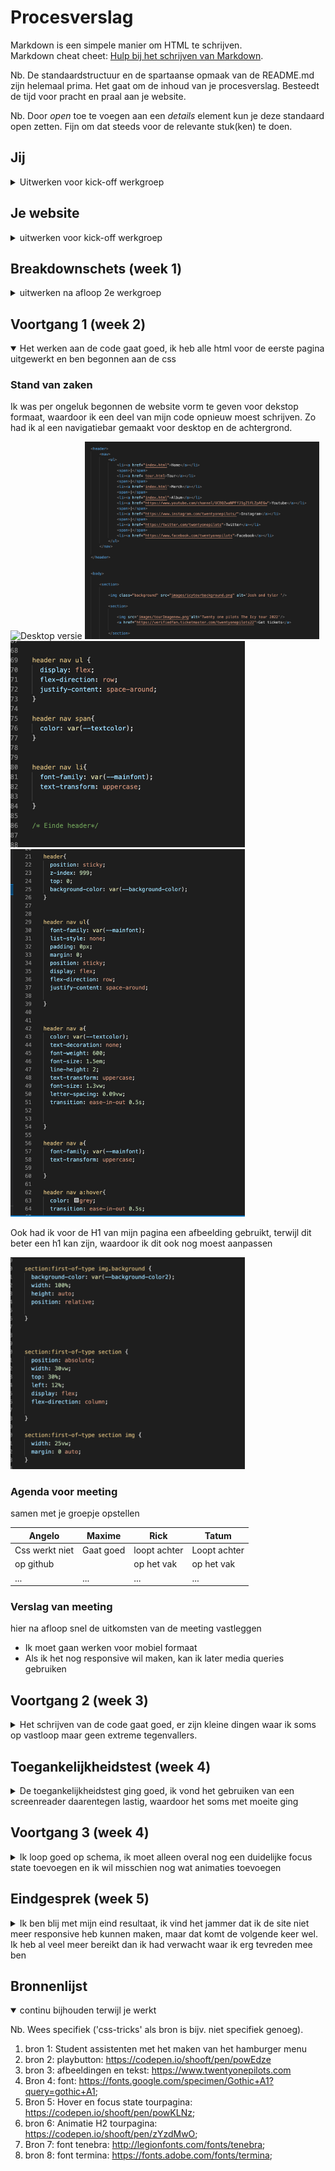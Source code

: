 # Procesverslag
Markdown is een simpele manier om HTML te schrijven.  
Markdown cheat cheet: [Hulp bij het schrijven van Markdown](https://github.com/adam-p/markdown-here/wiki/Markdown-Cheatsheet).

Nb. De standaardstructuur en de spartaanse opmaak van de README.md zijn helemaal prima. Het gaat om de inhoud van je procesverslag. Besteedt de tijd voor pracht en praal aan je website.

Nb. Door *open* toe te voegen aan een *details* element kun je deze standaard open zetten. Fijn om dat steeds voor de relevante stuk(ken) te doen.





## Jij

<details>
<summary>Uitwerken voor kick-off werkgroep</summary>

### Auteur:
Donna Schilperoort

#### Je startniveau:
Blauw 

#### Je focus:
Surface plane en misschien responsive 
 
</details>





## Je website

<details>
<summary>uitwerken voor kick-off werkgroep</summary>

### Je opdracht:
https://www.twentyonepilots.com/?frontpage=true

#### Screenshot(s) van de eerste pagina (small screen): 
Dit is de homepagina van Twenty one Pilots hun site  
<img src="images/homepagina.png" width="375px" alt="homepagina webiste twenty one pilots">

#### Screenshot(s) van de tweede pagina (small screen):
<img src="images/tourpagina.png" width="375px" alt="tourdatums pagina van twenty one pilots">
 
</details>



## Breakdownschets (week 1)

<details>
<summary>uitwerken na afloop 2e werkgroep</summary>

### de hele pagina: 
<img src="images/Uitwerking_Homepage.jpg" width="375px" alt="breakdown van de hele pagina">

### dynamisch deel: 
<img src="images/Uitwerking_shopitems.png" width="375px" alt="breakdown van een dynamisch deel">

### wellicht nog een dynamisch deel: 
<img src="images/Uitwerking_albumset.png" width="375px" alt="breakdown van nog een dynamisch deel">

### de hele pagina: 
<img src="images/dummy-plaatje.jpg" width="375px" alt="breakdown van de hele pagina">

</details>





## Voortgang 1 (week 2)

<details open>
<summary>Het werken aan de code gaat goed, ik heb alle html voor de eerste pagina uitgewerkt en ben begonnen aan de css</summary>

### Stand van zaken
Ik was per ongeluk begonnen de website vorm te geven voor dekstop formaat, waardoor ik een deel van mijn code opnieuw moest schrijven. 
Zo had ik al een navigatiebar gemaakt voor desktop en de achtergrond. 

<img src="images/desktop-versie.png" width="375px" alt="Desktop versie">


<img src="images/Navigatie-desktop-html.png" width="375px" alt="Navigatie desktop html">

<img src="images/Navigatie-desktop-html2.png" width="375px" alt="Navigatie desktop html">


<img src="images/Navigatie-desktop-css.png" width="375px" alt="Navigatie desktop css">

Ook had ik voor de H1 van mijn pagina een afbeelding gebruikt, terwijl dit beter een h1 kan zijn, waardoor ik dit ook nog moest aanpassen 


<img src="images/H1-css.png" width="375px" alt=" H1 css">


### Agenda voor meeting
samen met je groepje opstellen

| Angelo         | Maxime             | Rick         | Tatum            |
| ---            | ---                | ---          | ---              |
| Css werkt niet | Gaat goed          | loopt achter | Loopt achter     |
| op github      |                    | op het vak   | op het vak       |
| ...            | ...                | ...          | ...              |


### Verslag van meeting
hier na afloop snel de uitkomsten van de meeting vastleggen

- Ik moet gaan werken voor mobiel formaat 
- Als ik het nog responsive wil maken, kan ik later media queries gebruiken 

</details>





## Voortgang 2 (week 3)

<details>
<summary>Het schrijven van de code gaat goed, er zijn kleine dingen waar ik soms op vastloop maar geen extreme tegenvallers.</summary>

### Stand van zaken
Het grootste probleem waar ik op vastloop nu is het schrijven van de code voor de 2e html pagina en hoe ik dit moet aanspreken in de css 

zo neemt mijn formulier section de css over van een van de sections uit de homepagina, maar als ik daar last of type van maak doet de H1 ook gek

<img src="images/formulier-section.png" width="375px" alt="Formulier section">


Ook loop ik nog een beetje vast met het maken van het hamburger menu, zo lukt het me niet helemaal de vormgeving daarvan goed te krijgen: 

<img src="images/hamburgermenu.png" width="375px" alt="hamburger menu">



### Agenda voor meeting
samen met je groepje opstellen

| Angelo         | Maxime             | Rick         | Tatum            |
| ---            | ---                | ---          | ---              |
| 1 kopje lukt   | font pakt niet     | loopt achter | moet nog beginnen|
| niet           |                    | op het vak   | aan 2e pagina    |
| ...            | ...                | ...          | ...              |


### Verslag van meeting
hier na afloop snel de uitkomsten van de meeting vastleggen


- Omdat ik in de html van mn homepagina een section in een section had staan was dat ook de 'last of type' waardoor de h1 de vormgeving overnam van het formulier, deze section heb ik nu weggehaald 

- Ik sprak in mijn hamburger menu het verkeerde element aan in de css waardoor ik de list items niet goed kreeg 

</details>





## Toegankelijkheidstest (week 4)

<details>
<summary>De toegankelijkheidstest ging goed, ik vond het gebruiken van een screenreader daarentegen lastig, waardoor het soms met moeite ging</summary>

### Bevindingen
Lijst met je bevindingen die in de test naar voren kwamen:

#### Titel eerste bevinding
- In mijn eerste H1 bovenaan de pagina leest de screenreader ook ‘space’ voor, omdat er in mijn html spaties staan binnen de h1 elementen, als ik dit aanpas verandert de vormgeving ook: 

<img src="images/h1-spaces.png" width="375px" alt="h1 html">


Door de spaties weg te halen in mijn html code 


#### Label formulier. 

Mijn formulier heeft nog geen label waardoor de screenreader niet een label heeft om voor te lezen

Dit kan opgelost worden door een < label > tag toe te voegen aan de pagina en deze vorm te geven. 

#### Focus state. 

Ik heb nog geen focus states en nog niet overal een hover 

Oplossing: Ik heb nu overal een duidelijke focus aan toegevoegd. 


#### Slider met afbeeldingen met een link erin. 

De screenreader leest nu de alt-text voor van de afbeelding, dan de alt-text voor de svg die op het plaatje staat en dan de link naar het nummer, waardoor het niet helemaal duidelijk is 

Oplossing: 
De complete Li met de 2 afbeeldingen en link erin kunnen in een < a > tag worden gezegd en als je daar dan de alt text: klik op deze link om het "het nummer" op youtube te luisteren is het wel duidelijk. 

#### Alt text afbeeldingen merch. 
De lijst met 3 afbeeldingen van de Merch moet nog een goede alt text krijgen, ik had nu 3x dezelde text 

Oplossing: 

<img src="alt-text.png" width="375px" alt=" alt text afbeeldingen">


#### bevindingen low contrast bril. 

De footer is lastig om te lezen, 
De lijst met dingen uit de box-set is lastig om te lezen door de witte text 

oplossing: footer text groter maken

#### bevindingen Bril met vlekkerig zicht. 

De website was verder goed en duidelijk te lezen 

#### Kleurenblindheids test 
Ik heb mijn website door Maxime uit onze klas laten bekijken die kleurenblind is en moeite heeft met bijv. de kleur blauw en paar, aangezien ik veel blauw en roze in mijn site heb vond ik het interessant haar mijn website te laten bekijken. Zij kon zonder moeite mijn website gebruiken. 

Ook heb ik de kleurenblindheidstest gedaan met Sim Daltonism dit zijn screenshots daarvan: 


<img src="Monochromacy-test.png" width="375px" alt=" kleurenblind test">

<img src="tritanopia-test.png" width="375px" alt="Kleurenblind test ">

<img src="Deuteranopia-test.png" width="375px" alt="KLeurenblind test ">

</details>





## Voortgang 3 (week 4)

<details>
<summary>Ik loop goed op schema, ik moet alleen overal nog een duidelijke focus state toevoegen en ik wil misschien nog wat animaties toevoegen</summary>

### Stand van zaken
Ik ben erg blij met hem hamburgermenu dit ik nu heb gemaakt: 

<img src="Navigatie-hamburgermenu-css.png" width="375px" alt="Css hamburgermenu uitklappen ">





### Agenda voor meeting

samen met je groepje opstellen

| Angelo         | Maxime             | Rick         | Tatum            |
| ---            | ---                | ---          | ---              |
| Loopt iets     | Moeite achtergrond | gaat wel     | Bijna klaar 2e   |
| achter         | header en cards    | goed         | pagina           |
| ...            | ...                | ...          | ...              |




### Verslag van meeting
hier na afloop snel de uitkomsten van de meeting vastleggen

- Ik zou eventueel een scroll animation toe kunnen voegen
- Ik wil nog een achtergrond op mn header zetten zodat je het hamburgermenu iets beter ziet 
- Maak duidelijke focus states 

</details>





## Eindgesprek (week 5)

<details>
<summary>Ik ben blij met mijn eind resultaat, ik vind het jammer dat ik de site niet meer responsive heb kunnen maken, maar dat komt de volgende keer wel. Ik heb al veel meer bereikt dan ik had verwacht waar ik erg tevreden mee ben</summary>

### Stand van zaken
Het enige waar ik nog een beetje moeite mee had is een focus state om mijn hamburgermenu te zetten, ik heb dit uiteindelijk gedaan met < outline > maar zou er iets meer ruimte tussen willen hebben: 

<img src="focus-hamburgermenu.png" width="375px" alt="focus state hamburger menu ">




### Screenshot(s)

hier screenshot(s) van je eindresultaat

<img src="Eindresultaat-home.png" width="375px" alt="Eindresultaat homepagina ">

<img src="Eindresultaat-tour.png" width="375px" alt="Eindresultaat Tourpagina ">



</details>





## Bronnenlijst

<details open>
<summary>continu bijhouden terwijl je werkt</summary>

Nb. Wees specifiek ('css-tricks' als bron is bijv. niet specifiek genoeg).

1. bron 1: Student assistenten met het maken van het hamburger menu 
2. bron 2: playbutton: https://codepen.io/shooft/pen/powEdze
3. bron 3: afbeeldingen en tekst: https://www.twentyonepilots.com 
4. Bron 4: font: https://fonts.google.com/specimen/Gothic+A1?query=gothic+A1; 
5. Bron 5: Hover en focus state tourpagina: https://codepen.io/shooft/pen/powKLNz; 
6. bron 6: Animatie H2 tourpagina: https://codepen.io/shooft/pen/zYzdMwO; 
7. Bron 7: font tenebra: http://legionfonts.com/fonts/tenebra; 
8. bron 8: font termina: https://fonts.adobe.com/fonts/termina; 

</details>